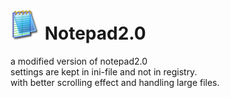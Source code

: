 <h1><img src="resources/icon.png"/> Notepad2.0</h1>
a modified version of notepad2.0<br/>
settings are kept in ini-file and not in registry.<br/>
with better scrolling effect and handling large files.<br/>
